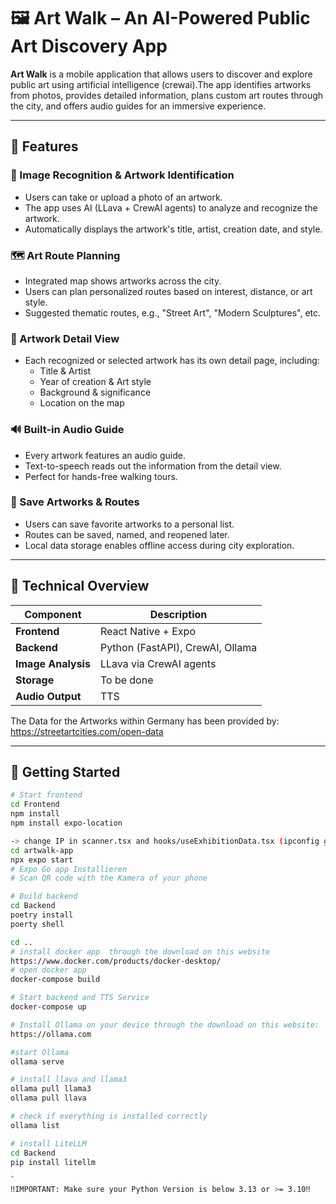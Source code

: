 # 🖼️ Art Walk – An AI-Powered Public Art Discovery App

**Art Walk** is a mobile application that allows users to discover and explore public art using artificial intelligence (crewai).The app identifies artworks from photos, provides detailed information, plans custom art routes through the city, and offers audio guides for an immersive experience.

---

## 📲 Features

### 🎯 Image Recognition & Artwork Identification
- Users can take or upload a photo of an artwork.
- The app uses AI (LLava + CrewAI agents) to analyze and recognize the artwork.
- Automatically displays the artwork's title, artist, creation date, and style.

### 🗺️ Art Route Planning
- Integrated map shows artworks across the city.
- Users can plan personalized routes based on interest, distance, or art style.
- Suggested thematic routes, e.g., "Street Art", "Modern Sculptures", etc.

### 📄 Artwork Detail View
- Each recognized or selected artwork has its own detail page, including:
  - Title & Artist
  - Year of creation & Art style
  - Background & significance
  - Location on the map

### 🔊 Built-in Audio Guide
- Every artwork features an audio guide.
- Text-to-speech reads out the information from the detail view.
- Perfect for hands-free walking tours.

### 💾 Save Artworks & Routes
- Users can save favorite artworks to a personal list.
- Routes can be saved, named, and reopened later.
- Local data storage enables offline access during city exploration.

---

## 🧠 Technical Overview

| Component           | Description                         |
|---------------------|--------------------------------------|
| **Frontend**        | React Native + Expo                  |
| **Backend**         | Python (FastAPI), CrewAI, Ollama     |
| **Image Analysis**  | LLava via CrewAI agents              |
| **Storage**         | To be done                           |
| **Audio Output**    | TTS                        |


The Data for the Artworks within Germany has been provided by:
https://streetartcities.com/open-data

---

## 🚀 Getting Started

```bash
# Start frontend
cd Frontend
npm install
npm install expo-location

-> change IP in scanner.tsx and hooks/useExhibitionData.tsx (ipconfig getifaddr en0)
cd artwalk-app
npx expo start
# Expo Go app Installieren
# Scan QR code with the Kamera of your phone

# Build backend
cd Backend
poetry install
poerty shell

cd ..
# install docker app  through the download on this website
https://www.docker.com/products/docker-desktop/
# open docker app 
docker-compose build

# Start backend and TTS Service
docker-compose up

# Install Ollama on your device through the download on this website:
https://ollama.com

#start Ollama
ollama serve

# install llava and llama3
ollama pull llama3
ollama pull llava

# check if everything is installed correctly
ollama list

# install LiteLLM
cd Backend
pip install litellm

`
‼️IMPORTANT: Make sure your Python Version is below 3.13 or >= 3.10‼️
